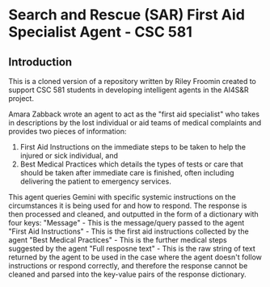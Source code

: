 # Search and Rescue (SAR) First Aid Specialist Agent - CSC 581

## Introduction
This is a cloned version of a repository written by Riley Froomin created to support CSC 581 students in developing
intelligent agents in the AI4S&R project.

Amara Zabback wrote an agent to act as the "first aid specialist" who takes in descriptions by the lost individual or
aid teams of medical complaints and provides two pieces of information:
1. First Aid Instructions on the immediate steps to be taken to help the injured or sick individual, and
2. Best Medical Practices which details the types of tests or care that should be taken after immediate care is finished,
often including delivering the patient to emergency services.

This agent queries Gemini with specific systemic instructions on the circumstances it is being used for and how to respond.
The response is then processed and cleaned, and outputted in the form of a dictionary with four keys:
"Message" - This is the message/query passed to the agent
"First Aid Instructions" - This is the first aid instructions collected by the agent
"Best Medical Practices" - This is the further medical steps suggested by the agent
"Full resposne text" - This is the raw string of text returned by the agent to be used
  in the case where the agent doesn't follow instructions or respond correctly, and therefore the response cannot be cleaned
  and parsed into the key-value pairs of the response dictionary.
